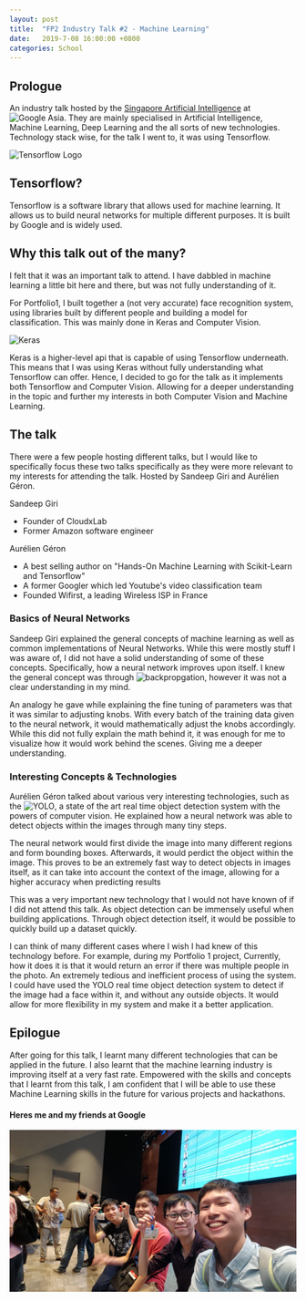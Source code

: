 ```yaml
---
layout: post
title:  "FP2 Industry Talk #2 - Machine Learning"
date:   2019-7-08 16:00:00 +0800
categories: School
---
```


## Prologue
An industry talk hosted by the [Singapore Artificial Intelligence](https://www.meetup.com/Singapore-Artificial-Intelligence/) at ![Google Asia](https://www.google.com/maps/search/?api=1&query=1.276233%2C103.800000). They are mainly specialised in Artificial Intelligence, Machine Learning, Deep Learning and the all sorts of new technologies. Technology stack wise, for the talk I went to, it was using Tensorflow.

![Tensorflow Logo](https://proxy.duckduckgo.com/iu/?u=https%3A%2F%2Fupload.wikimedia.org%2Fwikipedia%2Fcommons%2Fthumb%2F1%2F11%2FTensorFlowLogo.svg%2F1200px-TensorFlowLogo.svg.png&f=1)

## Tensorflow?
Tensorflow is a software library that allows used for machine learning. It allows us to build neural networks for multiple different purposes. It is built by Google and is widely used.

## Why this talk out of the many?
I felt that it was an important talk to attend. I have dabbled in machine learning a little bit here and there, but was not fully understanding of it. 

For Portfolio1, I built together a (not very accurate) face recognition system, using libraries built by different people and building a model for classification. This was mainly done in Keras and Computer Vision.

![Keras](https://upload.wikimedia.org/wikipedia/commons/c/c9/Keras_Logo.jpg)

Keras is a higher-level api that is capable of using Tensorflow underneath. This means that I was using Keras without fully understanding what Tensorflow can offer. Hence, I decided to go for the talk as it implements both Tensorflow and Computer Vision. Allowing for a deeper understanding in the topic and further my interests in both Computer Vision and Machine Learning.

## The talk
There were a few people hosting different talks, but I would like to specifically focus these two talks specifically as they were more relevant to my interests for attending the talk. Hosted by Sandeep Giri and Aurélien Géron.

Sandeep Giri
* Founder of CloudxLab
* Former Amazon software engineer

Aurélien Géron
* A best selling author on "Hands-On Machine Learning with Scikit-Learn and Tensorflow"
* A former Googler which led Youtube's video classification team
* Founded Wifirst, a leading Wireless ISP in France

### Basics of Neural Networks
Sandeep Giri explained the general concepts of machine learning as well as common implementations of Neural Networks. While this were mostly stuff I was aware of, I did not have a solid understanding of some of these concepts. Specifically, how a neural network improves upon itself. I knew the general concept was through ![backpropgation](https://en.wikipedia.org/wiki/Backpropagation), however it was not a clear understanding in my mind.

An analogy he gave while explaining the fine tuning of parameters was that it was similar to adjusting knobs. With every batch of the training data given to the neural network, it would mathematically adjust the knobs accordingly. While this did not fully explain the math behind it, it was enough for me to visualize how it would work behind the scenes. Giving me a deeper understanding.

### Interesting Concepts & Technologies
Aurélien Géron talked about various very interesting technologies, such as the ![YOLO](https://pjreddie.com/darknet/yolo/), a state of the art real time object detection system with the powers of computer vision. He explained how a neural network was able to detect objects within the images through many tiny steps.

The neural network would first divide the image into many different regions and form bounding boxes. Afterwards, it would perdict the object within the image. This proves to be an extremely fast way to detect objects in images itself, as it can take into account the context of the image, allowing for a higher accuracy when predicting results

This was a very important new technology that I would not have known of if I did not attend this talk. As object detection can be immensely useful when building applications. Through object detection itself, it would be possible to quickly build up a dataset quickly. 

I can think of many different cases where I wish I had knew of this technology before. For example, during my Portfolio 1 project, Currently, how it does it is that it would return an error if there was multiple people in the photo. An extremely tedious and inefficient process of using the system. I could have used the YOLO real time object detection system to detect if the image had a face within it, and without any outside objects. It would allow for more flexibility in my system and make it a better application. 

## Epilogue
After going for this talk, I learnt many different technologies that can be applied in the future. I also learnt that the machine learning industry is improving itself at a very fast rate. Empowered with the skills and concepts that I learnt from this talk, I am confident that I will be able to use these Machine Learning skills in the future for various projects and hackathons.

#### Heres me and my friends at Google
![Google](https://raw.githubusercontent.com/lczm/lczm.github.io/master/_posts/photos/google.jpg)
